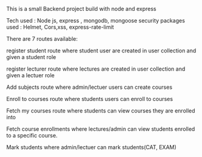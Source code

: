 
This is a small Backend  project build with node and express

Tech used : Node js, express , mongodb, mongoose
security packages used : Helmet, Cors,xss, express-rate-limit

There are 7 routes available:

register student route where student user are created in user collection and given a student role

register lecturer route where lectures are created in user collection and given a lectuer role

Add subjects route where admin/lectuer users can create courses

Enroll to courses route where students users can enroll to courses

Fetch my courses route where students can view courses they are enrolled into

Fetch course enrollments where lectures/admin can view students enrolled to a specific course.

Mark students where admin/lectuer can mark students(CAT, EXAM)





